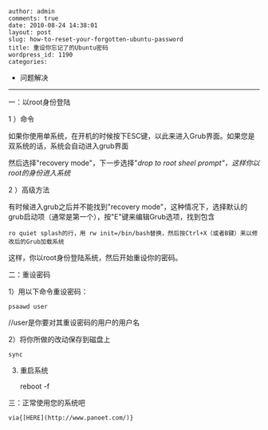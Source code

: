     author: admin
    comments: true
    date: 2010-08-24 14:38:01
    layout: post
    slug: how-to-reset-your-forgotten-ubuntu-password
    title: 重设你忘记了的Ubuntu密码
    wordpress_id: 1190
    categories:
- 问题解决
---

一：以root身份登陆

1 ）命令

如果你使用单系统，在开机的时候按下ESC键，以此来进入Grub界面。如果您是双系统的话，系统会自动进入grub界面

然后选择"recovery mode"，下一步选择"_drop to root sheel prompt"，这样你以root的身份进入系统_

2 ）高级方法

有时候进入grub之后并不能找到"recovery mode"，这种情况下，选择默认的grub启动项（通常是第一个），按"E"键来编辑Grub选项，找到包含

    ro quiet splash的行，用 rw init=/bin/bash替换，然后按Ctrl+X（或者B键）来以修改后的Grub加载系统

这样，你以root身份登陆系统，然后开始重设你的密码。

二：重设密码

1）用以下命令重设密码：

    psaawd user

//user是你要对其重设密码的用户的用户名

2）将你所做的改动保存到磁盘上

    sync

3) 重启系统

    reboot -f

三：正常使用您的系统吧

    via{[HERE](http://www.panoet.com/)}

